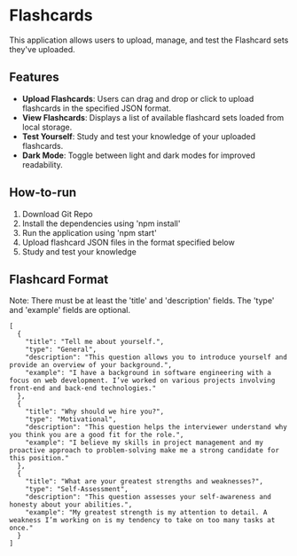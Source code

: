 # Flashcards

This application allows users to upload, manage, and test the Flashcard sets they've uploaded.

## Features

- **Upload Flashcards**: Users can drag and drop or click to upload flashcards in the specified JSON format.
- **View Flashcards**: Displays a list of available flashcard sets loaded from local storage.
- **Test Yourself**: Study and test your knowledge of your uploaded flashcards.
- **Dark Mode**: Toggle between light and dark modes for improved readability.


## How-to-run

1. Download Git Repo
2. Install the dependencies using 'npm install'
3. Run the application using 'npm start'
4. Upload flashcard JSON files in the format specified below
5. Study and test your knowledge


## Flashcard Format
Note: There must be at least the 'title' and 'description' fields. The 'type' and 'example' fields are optional.

```
[
  {
    "title": "Tell me about yourself.",
    "type": "General",
    "description": "This question allows you to introduce yourself and provide an overview of your background.",
    "example": "I have a background in software engineering with a focus on web development. I’ve worked on various projects involving front-end and back-end technologies."
  },
  {
    "title": "Why should we hire you?",
    "type": "Motivational",
    "description": "This question helps the interviewer understand why you think you are a good fit for the role.",
    "example": "I believe my skills in project management and my proactive approach to problem-solving make me a strong candidate for this position."
  },
  {
    "title": "What are your greatest strengths and weaknesses?",
    "type": "Self-Assessment",
    "description": "This question assesses your self-awareness and honesty about your abilities.",
    "example": "My greatest strength is my attention to detail. A weakness I’m working on is my tendency to take on too many tasks at once."
  }
]
```